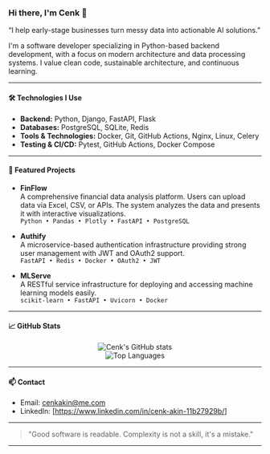 ### Hi there, I'm Cenk 👋 

“I help early-stage businesses turn messy data into actionable AI solutions.”

I'm a software developer specializing in Python-based backend development, with a focus on modern architecture and data processing systems. I value clean code, sustainable architecture, and continuous learning.


---

#### 🛠️ Technologies I Use

- **Backend:** Python, Django, FastAPI, Flask
- **Databases:** PostgreSQL, SQLite, Redis
- **Tools & Technologies:** Docker, Git, GitHub Actions, Nginx, Linux, Celery
- **Testing & CI/CD:** Pytest, GitHub Actions, Docker Compose

---

#### 🚀 Featured Projects

- **FinFlow**  
  A comprehensive financial data analysis platform. Users can upload data via Excel, CSV, or APIs. The system analyzes the data and presents it with interactive visualizations.  
  `Python • Pandas • Plotly • FastAPI • PostgreSQL`

- **Authify**  
  A microservice-based authentication infrastructure providing strong user management with JWT and OAuth2 support.  
  `FastAPI • Redis • Docker • OAuth2 • JWT`

- **MLServe**  
  A RESTful service infrastructure for deploying and accessing machine learning models easily.  
  `scikit-learn • FastAPI • Uvicorn • Docker`

---

#### 📈 GitHub Stats

<p align="center">
  <img src="https://github-readme-stats.vercel.app/api?username=akincenk&show_icons=true&theme=default" alt="Cenk's GitHub stats" />
  <br/>
  <img src="https://github-readme-stats.vercel.app/api/top-langs/?username=akincenk&layout=compact&theme=default" alt="Top Languages" />
</p>

---

#### 📫 Contact

- Email: cenkakin@me.com
- LinkedIn: [https://www.linkedin.com/in/cenk-akin-11b27929b/]

---

> "Good software is readable. Complexity is not a skill, it's a mistake."

---
